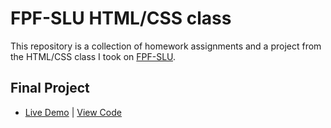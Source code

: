 # FPF-SLU HTML/CSS class
This repository is a collection of homework assignments and a project from the HTML/CSS class I took on [FPF-SLU](https://www.slu.cz/fpf/en).

## Final Project

* [Live Demo](https://petrspelos.github.io/WWWstranky/) | [View Code](https://github.com/petrspelos/WWWstranky/tree/master/projekt)
